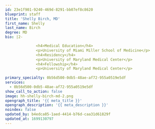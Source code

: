 ```yaml
---
id: 23e1f901-9240-469d-8291-bb07ef8c8620
blueprint: staff
title: 'Shelly Birch, MD'
first_name: Shelly
last_name: Birch
degree: MD
bio: |2-

              <h4>Medical Education</h4>
              <p>University of Miami Miller School of Medicine</p>
              <h4>Residency</h4>
              <p>University of Maryland Medical Center</p>
              <h4>Fellowship</h4>
              <p>University of Maryland Medical Center</p>
          
primary_specialty: 0b56d500-0db5-48ae-af72-955a0519e5df
services:
  - 0b56d500-0db5-48ae-af72-955a0519e5df
show_call_to_action: false
image: hh-shelly-birch-md-2.png
opengraph_title: '{{ meta_title }}'
opengraph_description: '{{ meta_description }}'
noindex: false
updated_by: b4edca85-1aed-4414-b76d-caa31d61829f
updated_at: 1699130797
---
```

